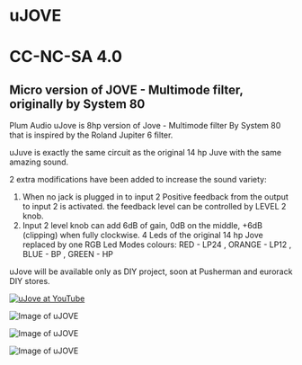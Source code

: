 # uJOVE
# CC-NC-SA 4.0
## Micro version of JOVE - Multimode filter, originally by System 80
Plum Audio uJove is 8hp version of Jove - Multimode filter By System 80 that is inspired by the Roland Jupiter 6 filter.

uJuve is exactly the same circuit as the original 14 hp Juve with the same amazing sound. 


2 extra modifications have been added to increase the sound variety:


1. When no jack is plugged in to input 2 Positive feedback from the output to input 2 is activated. the feedback level can be controlled by LEVEL 2 knob.
2. Input 2 level knob can add 6dB of gain, 0dB on the middle, +6dB (clipping) when fully clockwise. 
4 Leds of the original 14 hp Jove replaced by one RGB Led
Modes colours:
RED - LP24 , ORANGE - LP12 , BLUE - BP , GREEN - HP


uJove will be available only as DIY project, soon at Pusherman and eurorack DIY stores.

[![uJove at YouTube](https://github.com/Shayshez/uJOVE/blob/master/YouTube.png)](https://youtu.be/qpCmzDNtNPw)

![Image of uJOVE](https://github.com/Shayshez/uJOVE/blob/master/uJove_pr_s.png)


![Image of uJOVE](https://github.com/Shayshez/uJOVE/blob/master/uJOVE5T.png)


![Image of uJOVE](https://github.com/Shayshez/uJOVE/blob/master/uJOVE5B.png)
